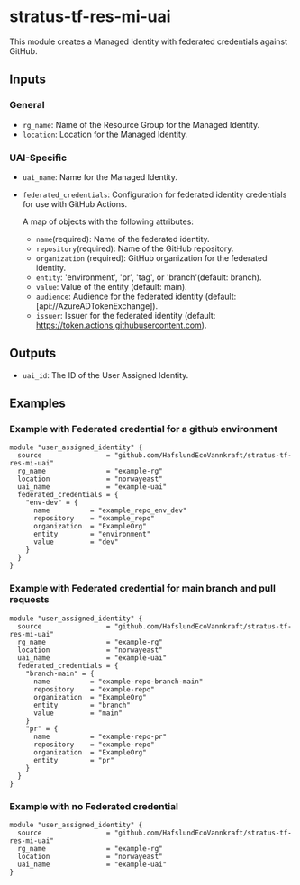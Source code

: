 # stratus-tf-res-mi-uai
This module creates a Managed Identity with federated credentials against GitHub.

## Inputs 

### General

- `rg_name`: Name of the Resource Group for the Managed Identity.
- `location`: Location for the Managed Identity.

### UAI-Specific

- `uai_name`: Name for the Managed Identity.
- `federated_credentials`: Configuration for federated identity credentials for use with GitHub Actions.

  A map of objects with the following attributes:
  - `name`(required): Name of the federated identity.
  - `repository`(required): Name of the GitHub repository.
  - `organization` (required): GitHub organization for the federated identity.
  - `entity`: 'environment', 'pr', 'tag', or 'branch'(default: branch).
  - `value`: Value of the entity (default: main).
  - `audience`: Audience for the federated identity (default: [api://AzureADTokenExchange]).
  - `issuer`: Issuer for the federated identity (default: https://token.actions.githubusercontent.com).
## Outputs

- `uai_id`: The ID of the User Assigned Identity.

## Examples

### Example with Federated credential for a github environment
```hcl
module "user_assigned_identity" {
  source                = "github.com/HafslundEcoVannkraft/stratus-tf-res-mi-uai"
  rg_name               = "example-rg"
  location              = "norwayeast"
  uai_name              = "example-uai"
  federated_credentials = {
    "env-dev" = {
      name          = "example_repo_env_dev"
      repository    = "example_repo"
      organization  = "ExampleOrg"
      entity        = "environment"
      value         = "dev"
    }
  }
}
```

### Example with Federated credential for main branch and pull requests

```hcl
module "user_assigned_identity" {
  source                = "github.com/HafslundEcoVannkraft/stratus-tf-res-mi-uai"
  rg_name               = "example-rg"
  location              = "norwayeast"
  uai_name              = "example-uai"
  federated_credentials = {
    "branch-main" = {
      name          = "example-repo-branch-main"
      repository    = "example-repo"
      organization  = "ExampleOrg"
      entity        = "branch"
      value         = "main"
    }
    "pr" = {
      name          = "example-repo-pr"
      repository    = "example-repo"
      organization  = "ExampleOrg"
      entity        = "pr"
    }
  }
}
```

### Example with no Federated credential
```hcl
module "user_assigned_identity" {
  source                = "github.com/HafslundEcoVannkraft/stratus-tf-res-mi-uai"
  rg_name               = "example-rg"
  location              = "norwayeast"
  uai_name              = "example-uai"
}
```